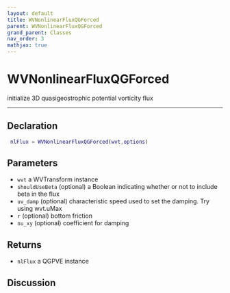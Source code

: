 ```yaml
---
layout: default
title: WVNonlinearFluxQGForced
parent: WVNonlinearFluxQGForced
grand_parent: Classes
nav_order: 3
mathjax: true
---
```


#  WVNonlinearFluxQGForced

initialize 3D quasigeostrophic potential vorticity flux


---

## Declaration
```matlab
 nlFlux = WVNonlinearFluxQGForced(wvt,options)
```
## Parameters
+ `wvt`  a WVTransform instance
+ `shouldUseBeta`  (optional) a Boolean indicating whether or not to include beta in the flux
+ `uv_damp`  (optional) characteristic speed used to set the damping. Try using wvt.uMax
+ `r`  (optional) bottom friction
+ `nu_xy`  (optional) coefficient for damping

## Returns
+ `nlFlux`  a QGPVE instance

## Discussion

              
